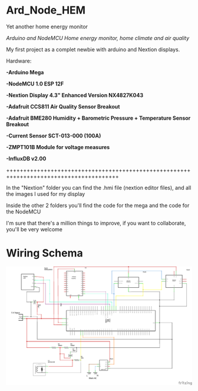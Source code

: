 # Ard_Node_HEM
Yet another home energy monitor

*Arduino and NodeMCU Home energy monitor, home climate and air quality*

My first project as a complet newbie with arduino and Nextion displays.

Hardware:
  
  **-Arduino Mega**
	
  **-NodeMCU 1.0 ESP 12F**
	
  **-Nextion Display 4.3" Enhanced Version NX4827K043** 
	
  **-Adafruit CCS811 Air Quality Sensor Breakout**
	
  **-Adafruit BME280 Humidity + Barometric Pressure + Temperature Sensor Breakout**
	
  **-Current Sensor SCT-013-000 (100A)**
	
  **-ZMPT101B Module for voltage measures**

  **-InfluxDB v2.00** 
  
  +++++++++++++++++++++++++++++++++++++++++++++++++++++++++++++++++++++++++++++++++++++++
  
  In the "Nextion" folder you can find the .hmi file (nextion editor files), and all the images I used for my display
  
  Inside the other 2 folders you'll find the code for the mega and the code for the NodeMCU
  
  I'm sure that there's a million things to improve, if you want to collaborate, you'll be very welcome
  
  # Wiring Schema
  
  ![alt text](https://github.com/Damiasroca/Ard_Node_HEM/blob/main/Conexions_schem.png?raw=true)

